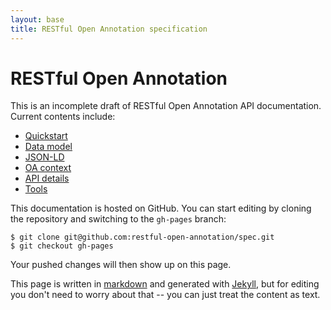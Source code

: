```yaml
---
layout: base
title: RESTful Open Annotation specification
---
```


# RESTful Open Annotation

This is an incomplete draft of RESTful Open Annotation API
documentation. Current contents include:

* [Quickstart](quickstart.html)
* [Data model](data-model.html)
* [JSON-LD](json-ld.html)
* [OA context](context.html)
* [API details](api-detail.html)
* [Tools](tools.html)

This documentation is hosted on GitHub. You can start editing by
cloning the repository and switching to the `gh-pages` branch:

    $ git clone git@github.com:restful-open-annotation/spec.git
    $ git checkout gh-pages

Your pushed changes will then show up on this page.

This page is written in [markdown](http://kramdown.gettalong.org/quickref.html)
and generated with [Jekyll](http://jekyllrb.com/), but for editing you don't
need to worry about that -- you can just treat the content as text.
